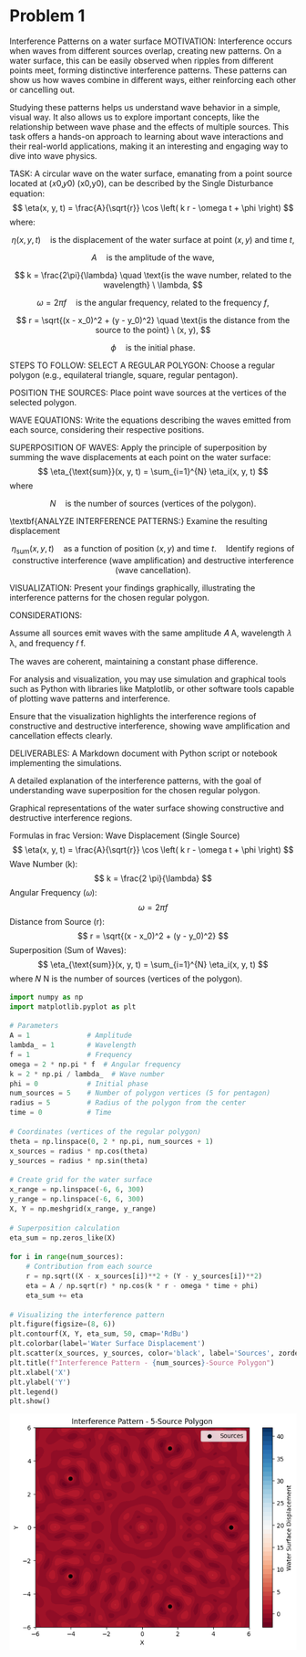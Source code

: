 # Problem 1
Interference Patterns on a water surface
MOTIVATION:
Interference occurs when waves from different sources overlap, creating new patterns. On a water surface, this can be easily observed when ripples from different points meet, forming distinctive interference patterns. These patterns can show us how waves combine in different ways, either reinforcing each other or cancelling out.

Studying these patterns helps us understand wave behavior in a simple, visual way. It also allows us to explore important concepts, like the relationship between wave phase and the effects of multiple sources. This task offers a hands-on approach to learning about wave interactions and their real-world applications, making it an interesting and engaging way to dive into wave physics.

TASK:
A circular wave on the water surface, emanating from a point source located at 
(𝑥0,𝑦0) (x0,y0​), can be described by the Single Disturbance equation:
$$
\eta(x, y, t) = \frac{A}{\sqrt{r}} \cos \left( k r - \omega t + \phi \right)
$$
where:

$$
\eta(x, y, t) \quad \text{is the displacement of the water surface at point} \ (x, y) \ \text{and time} \ t,
$$

$$
A \quad \text{is the amplitude of the wave},
$$

$$
k = \frac{2\pi}{\lambda} \quad \text{is the wave number, related to the wavelength} \ \lambda,
$$

$$
\omega = 2\pi f \quad \text{is the angular frequency, related to the frequency} \ f,
$$

$$
r = \sqrt{(x - x_0)^2 + (y - y_0)^2} \quad \text{is the distance from the source to the point} \ (x, y),
$$

$$
\phi \quad \text{is the initial phase.}
$$

STEPS TO FOLLOW:
SELECT A REGULAR POLYGON: Choose a regular polygon (e.g., equilateral triangle, square, regular pentagon).

POSITION THE SOURCES: Place point wave sources at the vertices of the selected polygon.

WAVE EQUATIONS: Write the equations describing the waves emitted from each source, considering their respective positions.

SUPERPOSITION OF WAVES: Apply the principle of superposition by summing the wave displacements at each point on the water surface:
$$
\eta_{\text{sum}}(x, y, t) = \sum_{i=1}^{N} \eta_i(x, y, t)
$$
where

$$
N \quad \text{is the number of sources (vertices of the polygon).}
$$

\textbf{ANALYZE INTERFERENCE PATTERNS:} Examine the resulting displacement

$$
\eta_{\text{sum}}(x, y, t) \quad \text{as a function of position} \ (x, y) \ \text{and time} \ t. \quad \text{Identify regions of constructive interference (wave amplification) and destructive interference (wave cancellation).}
$$

VISUALIZATION: Present your findings graphically, illustrating the interference patterns for the chosen regular polygon.

CONSIDERATIONS:

Assume all sources emit waves with the same amplitude 
𝐴
A, wavelength 
𝜆
λ, and frequency 
𝑓
f.

The waves are coherent, maintaining a constant phase difference.

For analysis and visualization, you may use simulation and graphical tools such as Python with libraries like Matplotlib, or other software tools capable of plotting wave patterns and interference.

Ensure that the visualization highlights the interference regions of constructive and destructive interference, showing wave amplification and cancellation effects clearly.

DELIVERABLES:
A Markdown document with Python script or notebook implementing the simulations.

A detailed explanation of the interference patterns, with the goal of understanding wave superposition for the chosen regular polygon.

Graphical representations of the water surface showing constructive and destructive interference regions.

Formulas in frac Version:
Wave Displacement (Single Source)
$$
\eta(x, y, t) = \frac{A}{\sqrt{r}} \cos \left( k r - \omega t + \phi \right)
$$
Wave Number (k):
$$
k = \frac{2 \pi}{\lambda}
$$
Angular Frequency (𝜔):
$$
\omega = 2 \pi f
$$
Distance from Source (r):
$$
r = \sqrt{(x - x_0)^2 + (y - y_0)^2}
$$
Superposition (Sum of Waves):
$$
\eta_{\text{sum}}(x, y, t) = \sum_{i=1}^{N} \eta_i(x, y, t)
$$
where 
𝑁
N is the number of sources (vertices of the polygon).
```python
import numpy as np
import matplotlib.pyplot as plt

# Parameters
A = 1              # Amplitude
lambda_ = 1        # Wavelength
f = 1              # Frequency
omega = 2 * np.pi * f  # Angular frequency
k = 2 * np.pi / lambda_  # Wave number
phi = 0            # Initial phase
num_sources = 5    # Number of polygon vertices (5 for pentagon)
radius = 5         # Radius of the polygon from the center
time = 0           # Time

# Coordinates (vertices of the regular polygon)
theta = np.linspace(0, 2 * np.pi, num_sources + 1)
x_sources = radius * np.cos(theta)
y_sources = radius * np.sin(theta)

# Create grid for the water surface
x_range = np.linspace(-6, 6, 300)
y_range = np.linspace(-6, 6, 300)
X, Y = np.meshgrid(x_range, y_range)

# Superposition calculation
eta_sum = np.zeros_like(X)

for i in range(num_sources):
    # Contribution from each source
    r = np.sqrt((X - x_sources[i])**2 + (Y - y_sources[i])**2)
    eta = A / np.sqrt(r) * np.cos(k * r - omega * time + phi)
    eta_sum += eta

# Visualizing the interference pattern
plt.figure(figsize=(8, 6))
plt.contourf(X, Y, eta_sum, 50, cmap='RdBu')
plt.colorbar(label='Water Surface Displacement')
plt.scatter(x_sources, y_sources, color='black', label='Sources', zorder=5)
plt.title(f"Interference Pattern - {num_sources}-Source Polygon")
plt.xlabel('X')
plt.ylabel('Y')
plt.legend()
plt.show()
```
![alt text](image.png)



